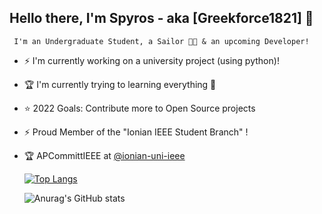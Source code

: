 ## Hello there, I'm Spyros - aka [Greekforce1821] 👋
     I'm an Undergraduate Student, a Sailor 👨⛵ & an upcoming Developer!
-  ⚡ I'm currently working on a university project (using python)!
- 🏆  I'm currently trying to learning everything 🤣
- ⭐  2022 Goals: Contribute more to Open Source projects
- ⚡ Proud Member of the "Ionian IEEE Student Branch" !
- 🏆 APCommittIEEE at [@ionian-uni-ieee](https://github.com/ionian-uni-ieee)




     [![Top Langs](https://github-readme-stats.vercel.app/api/top-langs/?username=greekforce1821&layout=compact)](https://github.com/greekforce1821/github-readme-stats)



     ![Anurag's GitHub stats](https://github-readme-stats.vercel.app/api?username=greekforce1821&show_icons=true&theme=radical)




